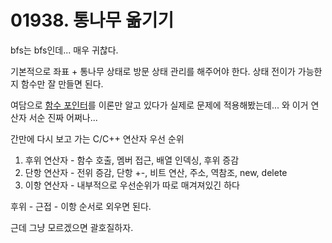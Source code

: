 # 01938. 통나무 옮기기

bfs는 bfs인데... 매우 귀찮다.

기본적으로 좌표 + 통나무 상태로 방문 상태 관리를 해주어야 한다. 상태 전이가 가능한지 함수만 잘 만들면 된다.

여담으로 [함수 포인터](./01938.cpp#94)를 이론만 알고 있다가 실제로 문제에 적용해봤는데... 와 이거 연산자 서순 진짜 어쩌나...

간만에 다시 보고 가는 C/C++ 연산자 우선 순위

1. 후위 연산자 - 함수 호출, 멤버 접근, 배열 인덱싱, 후위 증감
2. 단항 연산자 - 전위 증감, 단항 +-, 비트 연산, 주소, 역참조, new, delete
3. 이항 연산자 - 내부적으로 우선순위가 따로 매겨져있긴 하다

후위 - 근접 - 이항 순서로 외우면 된다.

근데 그냥 모르겠으면 괄호질하자.
